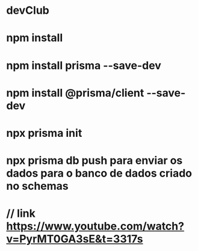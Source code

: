 # devClub
# npm install 
# npm install prisma --save-dev
# npm install @prisma/client --save-dev
# npx prisma init

# npx prisma db push   para enviar os dados para o banco de dados criado no schemas


# // link https://www.youtube.com/watch?v=PyrMT0GA3sE&t=3317s
